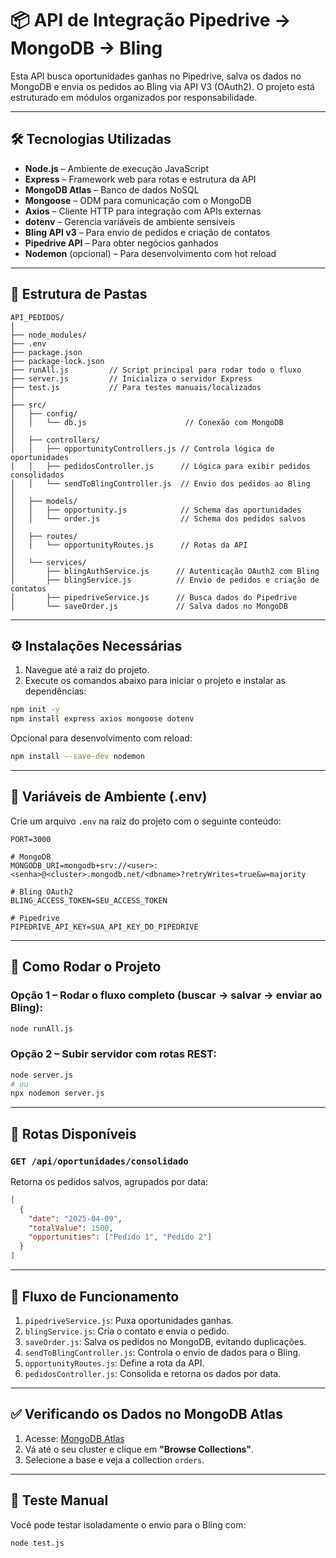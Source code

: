 # 📦 API de Integração Pipedrive → MongoDB → Bling

Esta API busca oportunidades ganhas no Pipedrive, salva os dados no MongoDB e envia os pedidos ao Bling via API V3 (OAuth2). O projeto está estruturado em módulos organizados por responsabilidade.

---

## 🛠️ Tecnologias Utilizadas

- **Node.js** – Ambiente de execução JavaScript
- **Express** – Framework web para rotas e estrutura da API
- **MongoDB Atlas** – Banco de dados NoSQL
- **Mongoose** – ODM para comunicação com o MongoDB
- **Axios** – Cliente HTTP para integração com APIs externas
- **dotenv** – Gerencia variáveis de ambiente sensíveis
- **Bling API v3** – Para envio de pedidos e criação de contatos
- **Pipedrive API** – Para obter negócios ganhados
- **Nodemon** (opcional) – Para desenvolvimento com hot reload

---

## 📁 Estrutura de Pastas

```
API_PEDIDOS/
│
├── node_modules/
├── .env
├── package.json
├── package-lock.json
├── runAll.js         // Script principal para rodar todo o fluxo
├── server.js         // Inicializa o servidor Express
├── test.js           // Para testes manuais/localizados
│
├── src/
│   ├── config/
│   │   └── db.js                      // Conexão com MongoDB
│
│   ├── controllers/
│   │   ├── opportunityControllers.js // Controla lógica de oportunidades
│   │   ├── pedidosController.js      // Lógica para exibir pedidos consolidados
│   │   └── sendToBlingController.js  // Envio dos pedidos ao Bling
│
│   ├── models/
│   │   ├── opportunity.js            // Schema das oportunidades
│   │   └── order.js                  // Schema dos pedidos salvos
│
│   ├── routes/
│   │   └── opportunityRoutes.js      // Rotas da API
│
│   └── services/
│       ├── blingAuthService.js      // Autenticação OAuth2 com Bling
│       ├── blingService.js          // Envio de pedidos e criação de contatos
│       ├── pipedriveService.js      // Busca dados do Pipedrive
│       └── saveOrder.js             // Salva dados no MongoDB
```

---

## ⚙️ Instalações Necessárias

1. Navegue até a raiz do projeto.
2. Execute os comandos abaixo para iniciar o projeto e instalar as dependências:

```bash
npm init -y
npm install express axios mongoose dotenv
```

Opcional para desenvolvimento com reload:

```bash
npm install --save-dev nodemon
```

---

## 🔐 Variáveis de Ambiente (.env)

Crie um arquivo `.env` na raiz do projeto com o seguinte conteúdo:

```env
PORT=3000

# MongoDB
MONGODB_URI=mongodb+srv://<user>:<senha>@<cluster>.mongodb.net/<dbname>?retryWrites=true&w=majority

# Bling OAuth2
BLING_ACCESS_TOKEN=SEU_ACCESS_TOKEN

# Pipedrive
PIPEDRIVE_API_KEY=SUA_API_KEY_DO_PIPEDRIVE
```

---

## 🚀 Como Rodar o Projeto

### Opção 1 – Rodar o fluxo completo (buscar → salvar → enviar ao Bling):

```bash
node runAll.js
```

### Opção 2 – Subir servidor com rotas REST:

```bash
node server.js
# ou
npx nodemon server.js
```

---

## 📡 Rotas Disponíveis

### `GET /api/oportunidades/consolidado`

Retorna os pedidos salvos, agrupados por data:

```json
[
  {
    "date": "2025-04-09",
    "totalValue": 1500,
    "opportunities": ["Pedido 1", "Pedido 2"]
  }
]
```

---

## 🧠 Fluxo de Funcionamento

1. `pipedriveService.js`: Puxa oportunidades ganhas.
2. `blingService.js`: Cria o contato e envia o pedido.
3. `saveOrder.js`: Salva os pedidos no MongoDB, evitando duplicações.
4. `sendToBlingController.js`: Controla o envio de dados para o Bling.
5. `opportunityRoutes.js`: Define a rota da API.
6. `pedidosController.js`: Consolida e retorna os dados por data.

---

## ✅ Verificando os Dados no MongoDB Atlas

1. Acesse: [MongoDB Atlas](https://cloud.mongodb.com)
2. Vá até o seu cluster e clique em **"Browse Collections"**.
3. Selecione a base e veja a collection `orders`.

---

## 🧪 Teste Manual

Você pode testar isoladamente o envio para o Bling com:

```bash
node test.js
```